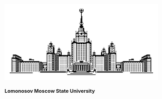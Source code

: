 ![](https://github.com/nizov-as/CMC-MSU-Practice/blob/main/logo.png)

### Lomonosov Moscow State University

